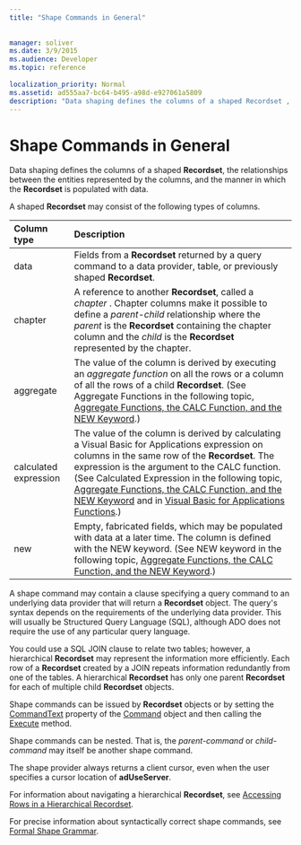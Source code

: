 ```yaml
---
title: "Shape Commands in General"
 
 
manager: soliver
ms.date: 3/9/2015
ms.audience: Developer
ms.topic: reference
  
localization_priority: Normal
ms.assetid: ad555aa7-bc64-b495-a98d-e927061a5809
description: "Data shaping defines the columns of a shaped Recordset , the relationships between the entities represented by the columns, and the manner in which the Recordset is populated with data."
---
```


# Shape Commands in General

Data shaping defines the columns of a shaped **Recordset**, the relationships between the entities represented by the columns, and the manner in which the **Recordset** is populated with data. 
  
A shaped **Recordset** may consist of the following types of columns. 
  
|**Column type**|**Description**|
|:-----|:-----|
|data  <br/> |Fields from a **Recordset** returned by a query command to a data provider, table, or previously shaped **Recordset**.  <br/> |
|chapter  <br/> |A reference to another **Recordset**, called a  *chapter*  . Chapter columns make it possible to define a  *parent-child*  relationship where the  *parent*  is the **Recordset** containing the chapter column and the  *child*  is the **Recordset** represented by the chapter.  <br/> |
|aggregate  <br/> |The value of the column is derived by executing an  *aggregate function*  on all the rows or a column of all the rows of a child **Recordset**. (See Aggregate Functions in the following topic, [Aggregate Functions, the CALC Function, and the NEW Keyword](aggregate-functions-the-calc-function-and-the-new-keyword.md).)  <br/> |
|calculated expression  <br/> |The value of the column is derived by calculating a Visual Basic for Applications expression on columns in the same row of the **Recordset**. The expression is the argument to the CALC function. (See Calculated Expression in the following topic, [Aggregate Functions, the CALC Function, and the NEW Keyword](aggregate-functions-the-calc-function-and-the-new-keyword.md) and in [Visual Basic for Applications Functions](visual-basic-for-applications-functions.md).)  <br/> |
|new  <br/> |Empty, fabricated fields, which may be populated with data at a later time. The column is defined with the NEW keyword. (See NEW keyword in the following topic, [Aggregate Functions, the CALC Function, and the NEW Keyword](aggregate-functions-the-calc-function-and-the-new-keyword.md).)  <br/> |
   
A shape command may contain a clause specifying a query command to an underlying data provider that will return a **Recordset** object. The query's syntax depends on the requirements of the underlying data provider. This will usually be Structured Query Language (SQL), although ADO does not require the use of any particular query language. 
  
You could use a SQL JOIN clause to relate two tables; however, a hierarchical **Recordset** may represent the information more efficiently. Each row of a **Recordset** created by a JOIN repeats information redundantly from one of the tables. A hierarchical **Recordset** has only one parent **Recordset** for each of multiple child **Recordset** objects. 
  
Shape commands can be issued by **Recordset** objects or by setting the [CommandText](commandtext-property-ado.md) property of the [Command](command-object-ado.md) object and then calling the [Execute](http://msdn.microsoft.com/library/01812c8c-403e-4428-23f6-86bda747bd0e%28Office.15%29.aspx) method. 
  
Shape commands can be nested. That is, the  *parent-command*  or  *child-command*  may itself be another shape command. 
  
The shape provider always returns a client cursor, even when the user specifies a cursor location of **adUseServer**. 
  
For information about navigating a hierarchical **Recordset**, see [Accessing Rows in a Hierarchical Recordset](accessing-rows-in-a-hierarchical-recordset.md).
  
For precise information about syntactically correct shape commands, see [Formal Shape Grammar](formal-shape-grammar.md).
  

